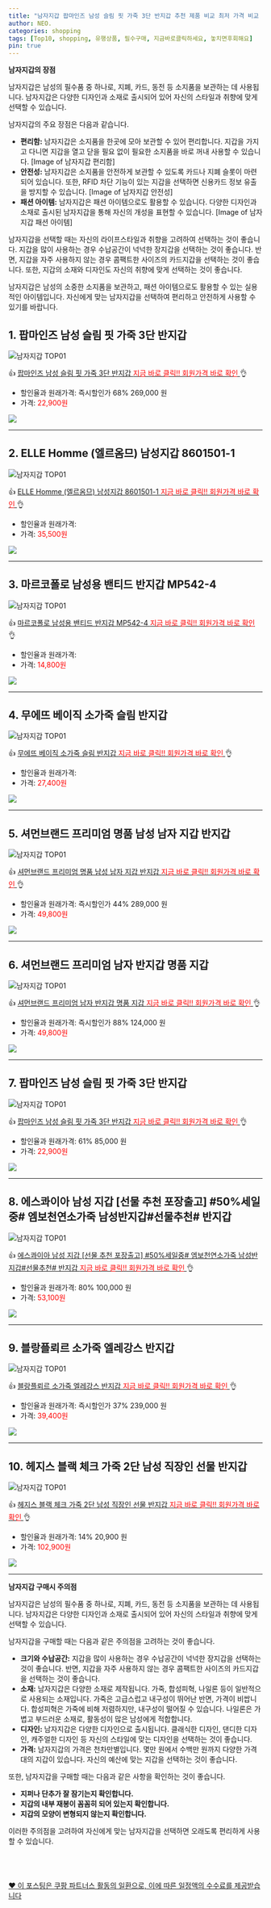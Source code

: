 ```yaml
---
title: "남자지갑 팝마인즈 남성 슬림 핏 가죽 3단 반지갑 추천 제품 비교 최저 가격 비교 장점 구매가이드"
author: NEO.
categories: shopping
tags: [Top10, shopping, 유행상품, 필수구매, 지금바로클릭하세요, 놓치면후회해요]
pin: true
---
```

**남자지갑의 장점**

남자지갑은 남성의 필수품 중 하나로, 지폐, 카드, 동전 등 소지품을 보관하는 데 사용됩니다. 남자지갑은 다양한 디자인과 소재로 출시되어 있어 자신의 스타일과 취향에 맞게 선택할 수 있습니다.

남자지갑의 주요 장점은 다음과 같습니다.

* **편리함:** 남자지갑은 소지품을 한곳에 모아 보관할 수 있어 편리합니다. 지갑을 가지고 다니면 지갑을 열고 닫을 필요 없이 필요한 소지품을 바로 꺼내 사용할 수 있습니다.
[Image of 남자지갑 편리함]
* **안전성:** 남자지갑은 소지품을 안전하게 보관할 수 있도록 카드나 지폐 슬롯이 마련되어 있습니다. 또한, RFID 차단 기능이 있는 지갑을 선택하면 신용카드 정보 유출을 방지할 수 있습니다.
[Image of 남자지갑 안전성]
* **패션 아이템:** 남자지갑은 패션 아이템으로도 활용할 수 있습니다. 다양한 디자인과 소재로 출시된 남자지갑을 통해 자신의 개성을 표현할 수 있습니다.
[Image of 남자지갑 패션 아이템]

남자지갑을 선택할 때는 자신의 라이프스타일과 취향을 고려하여 선택하는 것이 좋습니다. 지갑을 많이 사용하는 경우 수납공간이 넉넉한 장지갑을 선택하는 것이 좋습니다. 반면, 지갑을 자주 사용하지 않는 경우 콤팩트한 사이즈의 카드지갑을 선택하는 것이 좋습니다. 또한, 지갑의 소재와 디자인도 자신의 취향에 맞게 선택하는 것이 좋습니다.

남자지갑은 남성의 소중한 소지품을 보관하고, 패션 아이템으로도 활용할 수 있는 실용적인 아이템입니다. 자신에게 맞는 남자지갑을 선택하여 편리하고 안전하게 사용할 수 있기를 바랍니다.

   

## 1. 팝마인즈 남성 슬림 핏 가죽 3단 반지갑

![남자지갑 TOP01](https://thumbnail8.coupangcdn.com/thumbnails/remote/490x490ex/image/vendor_inventory/6c67/244175ba078831890be01b14914b49c79b48e8fe85a327224ac3127c7a94.jpg)


👍 [팝마인즈 남성 슬림 핏 가죽 3단 반지갑 <font color=red> 지금 바로 클릭!! 회원가격 바로 확인 </font> ](https://link.coupang.com/re/AFFSDP?lptag=AF3617701&subid=GithubCoopas&pageKey=6761409006&traceid=V0-153&itemId=15846572986&vendorItemId=83289924405) 👌 


- 할인율과 원래가격: 즉시할인가 68%  269,000   원
- 가격: <span style='color:red'>22,900원</span>

[![](/discount_price.png)](https://link.coupang.com/re/AFFSDP?lptag=AF3617701&subid=GithubCoopas&pageKey=6761409006&traceid=V0-153&itemId=15846572986&vendorItemId=83289924405)

---


   

## 2. ELLE Homme (엘르옴므) 남성지갑 8601501-1

![남자지갑 TOP01](https://thumbnail8.coupangcdn.com/thumbnails/remote/490x490ex/image/vendor_inventory/5f21/49f643664c3c2d734e048657f81e1dee8d448c50bbc97b35eec8f685509c.jpg)


👍 [ELLE Homme (엘르옴므) 남성지갑 8601501-1 <font color=red> 지금 바로 클릭!! 회원가격 바로 확인 </font> ](https://link.coupang.com/re/AFFSDP?lptag=AF3617701&subid=GithubCoopas&pageKey=7109306517&traceid=V0-153&itemId=17768228399&vendorItemId=85812809181) 👌 


- 할인율과 원래가격: 
- 가격: <span style='color:red'>35,500원</span>

[![](/discount_price.png)](https://link.coupang.com/re/AFFSDP?lptag=AF3617701&subid=GithubCoopas&pageKey=7109306517&traceid=V0-153&itemId=17768228399&vendorItemId=85812809181)

---


   

## 3. 마르코폴로 남성용 밴티드 반지갑 MP542-4

![남자지갑 TOP01](https://thumbnail6.coupangcdn.com/thumbnails/remote/490x490ex/image/retail/images/1281550067693402-c3497546-f2f0-425e-bac3-a3a62d506b54.jpg)


👍 [마르코폴로 남성용 밴티드 반지갑 MP542-4 <font color=red> 지금 바로 클릭!! 회원가격 바로 확인 </font> ](https://link.coupang.com/re/AFFSDP?lptag=AF3617701&subid=GithubCoopas&pageKey=493768&traceid=V0-153&itemId=739439527&vendorItemId=4867144786) 👌 


- 할인율과 원래가격: 
- 가격: <span style='color:red'>14,800원</span>

[![](/discount_price.png)](https://link.coupang.com/re/AFFSDP?lptag=AF3617701&subid=GithubCoopas&pageKey=493768&traceid=V0-153&itemId=739439527&vendorItemId=4867144786)

---


   

## 4. 무에뜨 베이직 소가죽 슬림 반지갑

![남자지갑 TOP01](https://thumbnail10.coupangcdn.com/thumbnails/remote/490x490ex/image/retail/images/4284259945883579-e9c49e3b-c073-4fc8-b549-75f31b8fe174.jpg)


👍 [무에뜨 베이직 소가죽 슬림 반지갑 <font color=red> 지금 바로 클릭!! 회원가격 바로 확인 </font> ](https://link.coupang.com/re/AFFSDP?lptag=AF3617701&subid=GithubCoopas&pageKey=77752177&traceid=V0-153&itemId=251367599&vendorItemId=5376130701) 👌 


- 할인율과 원래가격: 
- 가격: <span style='color:red'>27,400원</span>

[![](/discount_price.png)](https://link.coupang.com/re/AFFSDP?lptag=AF3617701&subid=GithubCoopas&pageKey=77752177&traceid=V0-153&itemId=251367599&vendorItemId=5376130701)

---


   

## 5. 셔먼브랜드 프리미엄 명품 남성 남자 지갑 반지갑

![남자지갑 TOP01](https://thumbnail7.coupangcdn.com/thumbnails/remote/490x490ex/image/vendor_inventory/8af8/e4900996bf785df3cae73333db2994e1b5e9af24a90d225b9acf6c86987d.jpg)


👍 [셔먼브랜드 프리미엄 명품 남성 남자 지갑 반지갑 <font color=red> 지금 바로 클릭!! 회원가격 바로 확인 </font> ](https://link.coupang.com/re/AFFSDP?lptag=AF3617701&subid=GithubCoopas&pageKey=6994951695&traceid=V0-153&itemId=17132275976&vendorItemId=84305363921) 👌 


- 할인율과 원래가격: 즉시할인가 44%  289,000   원
- 가격: <span style='color:red'>49,800원</span>

[![](/discount_price.png)](https://link.coupang.com/re/AFFSDP?lptag=AF3617701&subid=GithubCoopas&pageKey=6994951695&traceid=V0-153&itemId=17132275976&vendorItemId=84305363921)

---


   

## 6. 셔먼브랜드 프리미엄 남자 반지갑 명품 지갑

![남자지갑 TOP01](https://thumbnail9.coupangcdn.com/thumbnails/remote/490x490ex/image/vendor_inventory/9000/4ab4ba04367abe03387df5853e4844d5992111f5643114fac1ac7fe006bb.jpg)


👍 [셔먼브랜드 프리미엄 남자 반지갑 명품 지갑 <font color=red> 지금 바로 클릭!! 회원가격 바로 확인 </font> ](https://link.coupang.com/re/AFFSDP?lptag=AF3617701&subid=GithubCoopas&pageKey=7329649705&traceid=V0-153&itemId=18815136984&vendorItemId=85945605791) 👌 


- 할인율과 원래가격: 즉시할인가 88%  124,000   원
- 가격: <span style='color:red'>49,800원</span>

[![](/discount_price.png)](https://link.coupang.com/re/AFFSDP?lptag=AF3617701&subid=GithubCoopas&pageKey=7329649705&traceid=V0-153&itemId=18815136984&vendorItemId=85945605791)

---


   

## 7. 팝마인즈 남성 슬림 핏 가죽 3단 반지갑

![남자지갑 TOP01](https://thumbnail8.coupangcdn.com/thumbnails/remote/490x490ex/image/vendor_inventory/6c67/244175ba078831890be01b14914b49c79b48e8fe85a327224ac3127c7a94.jpg)


👍 [팝마인즈 남성 슬림 핏 가죽 3단 반지갑 <font color=red> 지금 바로 클릭!! 회원가격 바로 확인 </font> ](https://link.coupang.com/re/AFFSDP?lptag=AF3617701&subid=GithubCoopas&pageKey=6761409006&traceid=V0-153&itemId=15846572986&vendorItemId=83289924405) 👌 


- 할인율과 원래가격: 61%  85,000   원
- 가격: <span style='color:red'>22,900원</span>

[![](/discount_price.png)](https://link.coupang.com/re/AFFSDP?lptag=AF3617701&subid=GithubCoopas&pageKey=6761409006&traceid=V0-153&itemId=15846572986&vendorItemId=83289924405)

---


   

## 8. 에스콰이아 남성 지갑 [선물 추천 포장출고] #50%세일중# 엠보천연소가죽 남성반지갑#선물추천# 반지갑

![남자지갑 TOP01](https://thumbnail7.coupangcdn.com/thumbnails/remote/490x490ex/image/vendor_inventory/e168/7d2dc732f726b9ff06571a420405ac515b372b9554b13c304a8fbc209783.jpg)


👍 [에스콰이아 남성 지갑 [선물 추천 포장출고] #50%세일중# 엠보천연소가죽 남성반지갑#선물추천# 반지갑 <font color=red> 지금 바로 클릭!! 회원가격 바로 확인 </font> ](https://link.coupang.com/re/AFFSDP?lptag=AF3617701&subid=GithubCoopas&pageKey=234657211&traceid=V0-153&itemId=745091084&vendorItemId=4880713102) 👌 


- 할인율과 원래가격: 80%  100,000   원
- 가격: <span style='color:red'>53,100원</span>

[![](/discount_price.png)](https://link.coupang.com/re/AFFSDP?lptag=AF3617701&subid=GithubCoopas&pageKey=234657211&traceid=V0-153&itemId=745091084&vendorItemId=4880713102)

---


   

## 9. 블랑플뢰르 소가죽 엘레강스 반지갑

![남자지갑 TOP01](https://thumbnail9.coupangcdn.com/thumbnails/remote/490x490ex/image/retail/images/127879534587605-603cdc6f-2492-42d8-91b5-6b394eeecf75.jpg)


👍 [블랑플뢰르 소가죽 엘레강스 반지갑 <font color=red> 지금 바로 클릭!! 회원가격 바로 확인 </font> ](https://link.coupang.com/re/AFFSDP?lptag=AF3617701&subid=GithubCoopas&pageKey=1676124000&traceid=V0-153&itemId=2855604037&vendorItemId=70844908321) 👌 


- 할인율과 원래가격: 즉시할인가 37%  239,000   원
- 가격: <span style='color:red'>39,400원</span>

[![](/discount_price.png)](https://link.coupang.com/re/AFFSDP?lptag=AF3617701&subid=GithubCoopas&pageKey=1676124000&traceid=V0-153&itemId=2855604037&vendorItemId=70844908321)

---


   

## 10. 헤지스 블랙 체크 가죽 2단 남성 직장인 선물 반지갑

![남자지갑 TOP01](https://thumbnail8.coupangcdn.com/thumbnails/remote/490x490ex/image/vendor_inventory/f4c5/551a1ff1082130fd9f8df6a06b3610f84f56671b33d49186ace5d01542af.jpeg)


👍 [헤지스 블랙 체크 가죽 2단 남성 직장인 선물 반지갑 <font color=red> 지금 바로 클릭!! 회원가격 바로 확인 </font> ](https://link.coupang.com/re/AFFSDP?lptag=AF3617701&subid=GithubCoopas&pageKey=7603181275&traceid=V0-153&itemId=20118044422&vendorItemId=86751412089) 👌 


- 할인율과 원래가격: 14%  20,900   원
- 가격: <span style='color:red'>102,900원</span>

[![](/discount_price.png)](https://link.coupang.com/re/AFFSDP?lptag=AF3617701&subid=GithubCoopas&pageKey=7603181275&traceid=V0-153&itemId=20118044422&vendorItemId=86751412089)

---
**남자지갑 구매시 주의점**

남자지갑은 남성의 필수품 중 하나로, 지폐, 카드, 동전 등 소지품을 보관하는 데 사용됩니다. 남자지갑은 다양한 디자인과 소재로 출시되어 있어 자신의 스타일과 취향에 맞게 선택할 수 있습니다.

남자지갑을 구매할 때는 다음과 같은 주의점을 고려하는 것이 좋습니다.

* **크기와 수납공간:** 지갑을 많이 사용하는 경우 수납공간이 넉넉한 장지갑을 선택하는 것이 좋습니다. 반면, 지갑을 자주 사용하지 않는 경우 콤팩트한 사이즈의 카드지갑을 선택하는 것이 좋습니다.
* **소재:** 남자지갑은 다양한 소재로 제작됩니다. 가죽, 합성피혁, 나일론 등이 일반적으로 사용되는 소재입니다. 가죽은 고급스럽고 내구성이 뛰어난 반면, 가격이 비쌉니다. 합성피혁은 가죽에 비해 저렴하지만, 내구성이 떨어질 수 있습니다. 나일론은 가볍고 부드러운 소재로, 활동성이 많은 남성에게 적합합니다.
* **디자인:** 남자지갑은 다양한 디자인으로 출시됩니다. 클래식한 디자인, 댄디한 디자인, 캐주얼한 디자인 등 자신의 스타일에 맞는 디자인을 선택하는 것이 좋습니다.
* **가격:** 남자지갑의 가격은 천차만별입니다. 몇만 원에서 수백만 원까지 다양한 가격대의 지갑이 있습니다. 자신의 예산에 맞는 지갑을 선택하는 것이 좋습니다.

또한, 남자지갑을 구매할 때는 다음과 같은 사항을 확인하는 것이 좋습니다.

* **지퍼나 단추가 잘 잠기는지 확인합니다.**
* **지갑의 내부 재봉이 꼼꼼히 되어 있는지 확인합니다.**
* **지갑의 모양이 변형되지 않는지 확인합니다.**

이러한 주의점을 고려하여 자신에게 맞는 남자지갑을 선택하면 오래도록 편리하게 사용할 수 있습니다.<br><br><br><br><br> [ ❤  이 포스팅은 쿠팡 파트너스 활동의 일환으로, 이에 따른 일정액의 수수료를 제공받습니다](https://link.coupang.com/a/bcEFyh)